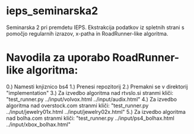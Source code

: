 # ieps_seminarska2
Seminarska 2 pri premdetu IEPS.
Ekstrakcija podatkov iz spletnih strani s pomočjo regularnih izrazov, x-patha in RoadRunner-like algoritma.


# Navodila za uporabo RoadRunner-like algoritma:
0.) Namesti knjiznico bs4
1.) Prenesi repozitorij
2.) Premakni se v direktorij "implementation"
3.) Za izvedbo algoritma nad rtvslo.si stranmi kliči: "test_runner.py ../input/volvox.html ../input/audix.html"
4.) Za izvedbo algoritma nad overstock.com stranmi kliči: "test_runner.py ../input/jewelry01x.html ../input/jewelry02x.html"
5.) Za izvedbo algoritma nad bolha.com stranmi kliči: "test_runner.py ../input/ps4_bolhax.html ../input/xbox_bolhax.html"
